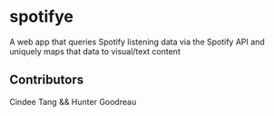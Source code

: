 # spotifye
A web app that queries Spotify listening data via the Spotify API and uniquely maps that data to visual/text content

## Contributors
Cindee Tang && Hunter Goodreau
